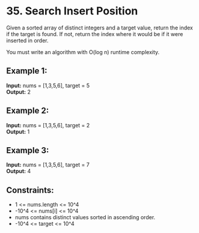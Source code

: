 # 35. Search Insert Position

Given a sorted array of distinct integers and a target value, return the index if the target is found. If not, return the index where it would be if it were inserted in order.

You must write an algorithm with O(log n) runtime complexity.

## Example 1:

**Input:** nums = [1,3,5,6], target = 5  
**Output:** 2

## Example 2:

**Input:** nums = [1,3,5,6], target = 2  
**Output:** 1

## Example 3:

**Input:** nums = [1,3,5,6], target = 7  
**Output:** 4

## Constraints:

- 1 <= nums.length <= 10^4
- -10^4 <= nums[i] <= 10^4
- nums contains distinct values sorted in ascending order.
- -10^4 <= target <= 10^4
